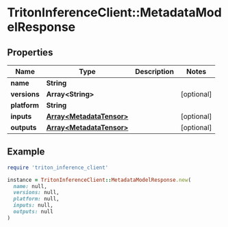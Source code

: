 # TritonInferenceClient::MetadataModelResponse

## Properties

| Name | Type | Description | Notes |
| ---- | ---- | ----------- | ----- |
| **name** | **String** |  |  |
| **versions** | **Array&lt;String&gt;** |  | [optional] |
| **platform** | **String** |  |  |
| **inputs** | [**Array&lt;MetadataTensor&gt;**](MetadataTensor.md) |  | [optional] |
| **outputs** | [**Array&lt;MetadataTensor&gt;**](MetadataTensor.md) |  | [optional] |

## Example

```ruby
require 'triton_inference_client'

instance = TritonInferenceClient::MetadataModelResponse.new(
  name: null,
  versions: null,
  platform: null,
  inputs: null,
  outputs: null
)
```

